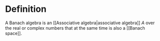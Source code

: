 # Definition
A Banach algebra is an [[Associative algebra|associative algebra]] $A$ over the real or complex numbers that at the same time is also a [[Banach space]].